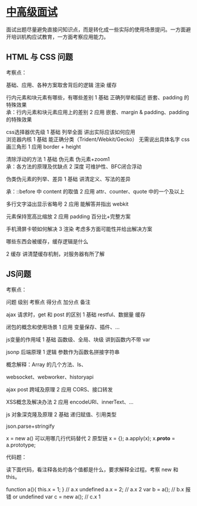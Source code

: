 # [中高级面试](https://www.jianshu.com/p/d7c31c56229f)

面试出题尽量避免直接问知识点，而是转化成一些实际的使用场景提问。一方面避开培训机构应试教育，一方面考察应用能力。

## HTML 与 CSS 问题

考察点：

基础、应用、各种方案取舍背后的逻辑
渲染
缓存

行内元素和块元素有哪些，有哪些差别	1	基础	正确列举和描述	嵌套、padding 的特殊效果	
承：行内元素和块元素应用上的差别	2	应用	嵌套、margin & padding、padding 的特殊效果	

css选择器优先级	1	基础	列举全面	讲出实际应该如何应用	
浏览器内核	1	基础	能正确分类（Trident/Webkit/Gecko）	无需说出具体名字
css画三角形	1	应用	border + height	

清除浮动的方法	1	基础	伪元素	伪元素+zoom1	
承：各方法的原理及优缺点	2	深度	可维护性、BFC闭合浮动	

伪类伪元素的列举、差异	1	基础	讲清定义、写法的差异	

承：::before 中 content 的取值	2	应用	attr、counter、quote 中的一个及以上	

多行文字溢出显示省略号	2	应用	能解答并指出 webkit	

元素保持宽高比缩放	2	应用	padding 百分比+完整方案	

手机滑屏卡顿如何解决	3	渲染	考虑多方面可能性并给出解决方案	

哪些东西会被缓存，缓存逻辑是什么

2	缓存 讲清楚缓存机制，对服务器有所了解

## JS问题

考察点：

问题	级别	考察点	得分点	加分点	备注

ajax 请求时，get 和 post 的区别	1	基础	restful、数据量	缓存	

闭包的概念和使用场景	1	应用	变量保存、插件、…	

js变量的作用域	1	基础	函数级、全局、块级	讲到函数内不带 var	

jsonp 后端原理	1	逻辑	参数作为函数名拼接字符串	

概念解释：Array 的几个方法、ls、

websocket、webworker、historyapi

ajax post 跨域及原理	2	应用	CORS、接口转发	

XSS概念及解决办法	2	应用	encodeURI、innerText、…	

js 对象深克隆及原理	2	基础	递归赋值、引用类型

json.parse+stringify

x = new a() 可以用哪几行代码替代	2	原型链	x = {}; a.apply(x); x.__proto__ = a.prototype;	

代码题：

读下面代码，看注释各处的各个值都是什么，要求解释全过程。考察 new 和 this。

function a(){ this.x = 1; }
// a.x 			undefined
a.x = 2;
// a.x 			2
var b = a();
// b.x 			报错 or undefined
var c = new a();
// c.x			1
